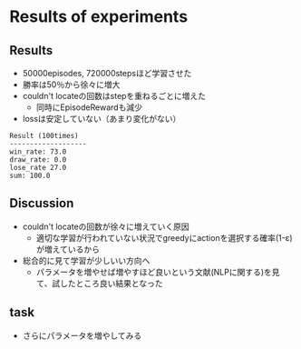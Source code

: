 # Results of experiments

## Results
- 50000episodes, 720000stepsほど学習させた
- 勝率は50％から徐々に増大
- couldn't locateの回数はstepを重ねるごとに増えた
    - 同時にEpisodeRewardも減少
- lossは安定していない（あまり変化がない）
```
Result (100times)
-------------------
win_rate: 73.0
draw_rate: 0.0
lose_rate 27.0
sum: 100.0
```

## Discussion 
- couldn't locateの回数が徐々に増えていく原因
  - 適切な学習が行われていない状況でgreedyにactionを選択する確率(1-ε)が増えているから
- 総合的に見て学習が少しいい方向へ
  - パラメータを増やせば増やすほど良いという文献(NLPに関する)を見て、試したところ良い結果となった

## task 
- さらにパラメータを増やしてみる




